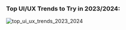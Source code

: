 ### Top UI/UX Trends to Try in 2023/2024:
![top_ui_ux_trends_2023_2024](https://github.com/muchcreative/muchcreative/assets/59669876/d24e4b58-2cf0-437b-b2d5-0731bc1a2d34)
